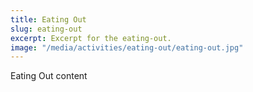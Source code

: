 ```yaml
---
title: Eating Out
slug: eating-out
excerpt: Excerpt for the eating-out.
image: "/media/activities/eating-out/eating-out.jpg"
---
```

Eating Out content